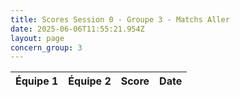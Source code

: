 ```yaml
---
title: Scores Session 0 - Groupe 3 - Matchs Aller
date: 2025-06-06T11:55:21.954Z
layout: page
concern_group: 3
---
```




| Équipe 1 | Équipe 2 | Score | Date |
|----------|----------|-------|------|

